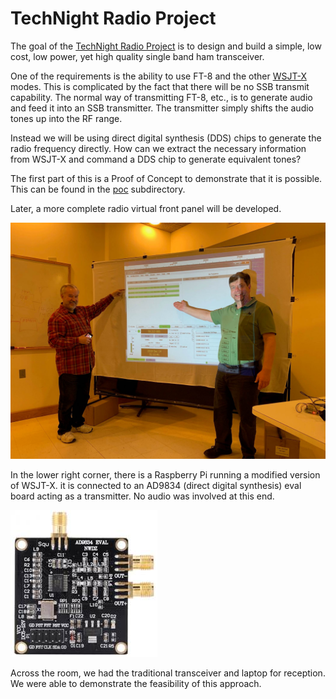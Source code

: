 # TechNight Radio Project #

The goal of the [TechNight Radio Project](http://www.danstechnight.com/RadioProject.html) is to design and build a simple, low cost, low power, yet high quality single band ham transceiver.  

One of the requirements is the ability to use FT-8 and the other [WSJT-X](http://physics.princeton.edu/pulsar/k1jt/) modes.  This is complicated by the fact that there will be no SSB transmit capability.  The normal way of transmitting FT-8, etc., is to generate audio and feed it into an SSB transmitter.  The transmitter simply shifts the audio tones up into the RF range.

Instead we will be using direct digital synthesis (DDS) chips to generate the radio frequency directly.  How can we extract the necessary information from WSJT-X and command a DDS chip to generate equivalent tones?

The first part of this is a Proof of Concept to demonstrate that it is possible.  This can be found in the [poc](poc) subdirectory.  

Later, a more complete radio virtual front panel will be developed.

![](ft8-demo-with-dds.jpg)

In the lower right corner, there is a Raspberry Pi running a modified version of WSJT-X.   it is connected to an AD9834 (direct digital synthesis) eval board acting as a transmitter.  No audio was involved at this end.

![](ad9834-dds-eval-board.jpg)

Across the room, we had the traditional transceiver and laptop for reception.   We were able to demonstrate the feasibility of this approach.  
